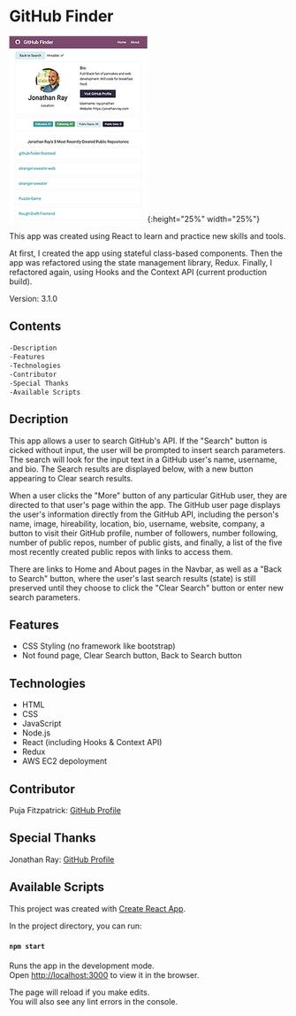 # GitHub Finder

![Screenshot](/github_screenshot_jr.png){:height="25%" width="25%"}

This app was created using React to learn and practice new skills and tools.

At first, I created the app using stateful class-based components. Then the app was refactored using the state management library, Redux. Finally, I refactored again, using Hooks and the Context API (current production build).

Version: 3.1.0

## Contents

    -Description
    -Features
    -Technologies
    -Contributor
    -Special Thanks
    -Available Scripts

## Decription

This app allows a user to search GitHub's API. If the "Search" button is cicked without input, the user will be prompted to insert search parameters. The search will look for the input text in a GitHub user's name, username, and bio. The Search results are displayed below, with a new button appearing to Clear search results.

When a user clicks the "More" button of any particular GitHub user, they are directed to that user's page within the app. The GitHub user page displays the user's information directly from the GitHub API, including the person's name, image, hireability, location, bio, username, website, company, a button to visit their GitHub profile, number of followers, number following, number of public repos, number of public gists, and finally, a list of the five most recently created public repos with links to access them.

There are links to Home and About pages in the Navbar, as well as a "Back to Search" button, where the user's last search results (state) is still preserved until they choose to click the "Clear Search" button or enter new search parameters.

## Features

- CSS Styling (no framework like bootstrap)
- Not found page, Clear Search button, Back to Search button

## Technologies

- HTML
- CSS
- JavaScript
- Node.js
- React (including Hooks & Context API)
- Redux
- AWS EC2 depoloyment

## Contributor

Puja Fitzpatrick: [GitHub Profile](https://github.com/pujafitz)

## Special Thanks

Jonathan Ray: [GitHub Profile](https://github.com/ray-jonathan)

## Available Scripts

This project was created with [Create React App](https://github.com/facebook/create-react-app).

In the project directory, you can run:

#### `npm start`

Runs the app in the development mode.<br />
Open [http://localhost:3000](http://localhost:3000) to view it in the browser.

The page will reload if you make edits.<br />
You will also see any lint errors in the console.
